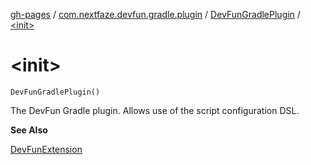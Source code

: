 [gh-pages](../../index.md) / [com.nextfaze.devfun.gradle.plugin](../index.md) / [DevFunGradlePlugin](index.md) / [&lt;init&gt;](./-init-.md)

# &lt;init&gt;

`DevFunGradlePlugin()`

The DevFun Gradle plugin. Allows use of the script configuration DSL.

**See Also**

[DevFunExtension](../-dev-fun-extension/index.md)

